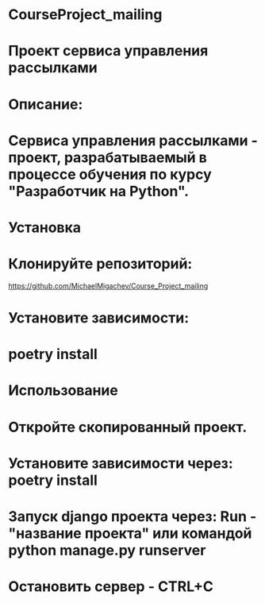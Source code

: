 # CourseProject_mailing

#  Проект сервиса управления рассылками
# Описание:
# Сервиса управления рассылками - проект, разрабатываемый в процессе обучения по курсу "Разработчик на Python".

# Установка
# Клонируйте репозиторий:
https://github.com/MichaelMigachev/Course_Project_mailing

# Установите зависимости:
# poetry install

# Использование
# Откройте скопированный проект.
# Установите зависимости через: poetry install
# Запуск django проекта через: Run - "название проекта" или командой python manage.py runserver
# Остановить сервер - CTRL+C